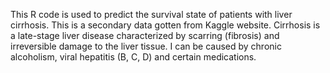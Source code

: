 This R code is used to predict the survival state of patients with liver cirrhosis. This is a secondary data gotten from Kaggle website. 
Cirrhosis is a late-stage liver disease characterized by scarring (fibrosis) and irreversible damage to the liver tissue. I can be caused by chronic alcoholism, viral hepatitis (B, C, D) and certain medications.
